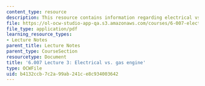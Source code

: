 ```yaml
---
content_type: resource
description: This resource contains information regarding electrical vs. gas engine.
file: https://ol-ocw-studio-app-qa.s3.amazonaws.com/courses/6-007-electromagnetic-energy-from-motors-to-lasers-spring-2011/b4132ccb7c2a99ab241ce8c934003642_MIT6_007S11_lec03.pdf
file_type: application/pdf
learning_resource_types:
- Lecture Notes
parent_title: Lecture Notes
parent_type: CourseSection
resourcetype: Document
title: '6.007 Lecture 3: Electrical vs. gas engine'
type: OCWFile
uid: b4132ccb-7c2a-99ab-241c-e8c934003642
---
```

